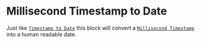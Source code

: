 # Millisecond Timestamp to Date

Just like [`Timestamp to Date`](timestamp-to-date.md) this block will convert a [`Millisecond Timestamp`](get-milliseconds-timestamp.md) into a human readable date.
